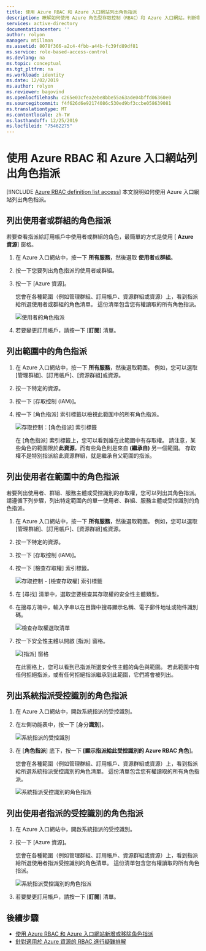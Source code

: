 ```yaml
---
title: 使用 Azure RBAC 和 Azure 入口網站列出角色指派
description: 瞭解如何使用 Azure 角色型存取控制（RBAC）和 Azure 入口網站，判斷哪些資源的使用者、群組、服務主體或受控識別可以存取。
services: active-directory
documentationcenter: ''
author: rolyon
manager: mtillman
ms.assetid: 8078f366-a2c4-4fbb-a44b-fc39fd89df81
ms.service: role-based-access-control
ms.devlang: na
ms.topic: conceptual
ms.tgt_pltfrm: na
ms.workload: identity
ms.date: 12/02/2019
ms.author: rolyon
ms.reviewer: bagovind
ms.openlocfilehash: c265e03cfea2ebe8bbe55a63ade04bffd06360e0
ms.sourcegitcommit: f4f626d6e92174086c530ed9bf3ccbe058639081
ms.translationtype: MT
ms.contentlocale: zh-TW
ms.lasthandoff: 12/25/2019
ms.locfileid: "75462275"
---
```

# <a name="list-role-assignments-using-azure-rbac-and-the-azure-portal"></a>使用 Azure RBAC 和 Azure 入口網站列出角色指派

[!INCLUDE [Azure RBAC definition list access](../../includes/role-based-access-control-definition-list.md)] 本文說明如何使用 Azure 入口網站列出角色指派。

## <a name="list-role-assignments-for-a-user-or-group"></a>列出使用者或群組的角色指派

若要查看指派給訂用帳戶中使用者或群組的角色，最簡單的方式是使用 [ **Azure 資源**] 窗格。

1. 在 Azure 入口網站中，按一下 **所有服務**，然後選取 **使用者**或**群組**。

1. 按一下您要列出角色指派的使用者或群組。

1. 按一下 [Azure 資源]。

    您會在各種範圍（例如管理群組、訂用帳戶、資源群組或資源）上，看到指派給所選使用者或群組的角色清單。 這份清單包含您有權讀取的所有角色指派。

    ![使用者的角色指派](./media/role-assignments-list-portal/azure-resources-user.png)    

1. 若要變更訂用帳戶，請按一下 [**訂閱**] 清單。

## <a name="list-role-assignments-at-a-scope"></a>列出範圍中的角色指派

1. 在 Azure 入口網站中，按一下 **所有服務**，然後選取範圍。 例如，您可以選取 [管理群組]、[訂用帳戶]、[資源群組]或資源。

1. 按一下特定的資源。

1. 按一下 [存取控制 (IAM)]。

1. 按一下 [角色指派] 索引標籤以檢視此範圍中的所有角色指派。

   ![存取控制︰[角色指派] 索引標籤](./media/role-assignments-list-portal/access-control-role-assignments.png)

   在 [角色指派] 索引標籤上，您可以看到誰在此範圍中有存取權。 請注意，某些角色的範圍限於**此資源**，而有些角色則是來自 **(繼承自)** 另一個範圍。 存取權不是特別指派給此資源群組，就是繼承自父範圍的指派。

## <a name="list-role-assignments-for-a-user-at-a-scope"></a>列出使用者在範圍中的角色指派

若要列出使用者、群組、服務主體或受控識別的存取權，您可以列出其角色指派。 請遵循下列步驟，列出特定範圍內的單一使用者、群組、服務主體或受控識別的角色指派。

1. 在 Azure 入口網站中，按一下 **所有服務**，然後選取範圍。 例如，您可以選取 [管理群組]、[訂用帳戶]、[資源群組]或資源。

1. 按一下特定的資源。

1. 按一下 [存取控制 (IAM)]。

1. 按一下 [檢查存取權] 索引標籤。

    ![存取控制 - [檢查存取權] 索引標籤](./media/role-assignments-list-portal/access-control-check-access.png)

1. 在 [尋找] 清單中，選取您要檢查其存取權的安全性主體類型。

1. 在搜尋方塊中，輸入字串以在目錄中搜尋顯示名稱、電子郵件地址或物件識別碼。

    ![檢查存取權選取清單](./media/role-assignments-list-portal/check-access-select.png)

1. 按一下安全性主體以開啟 [指派] 窗格。

    ![[指派] 窗格](./media/role-assignments-list-portal/check-access-assignments.png)

    在此窗格上，您可以看到已指派所選安全性主體的角色與範圍。 若此範圍中有任何拒絕指派，或有任何拒絕指派繼承到此範圍，它們將會被列出。

## <a name="list-role-assignments-for-a-system-assigned-managed-identity"></a>列出系統指派受控識別的角色指派

1. 在 Azure 入口網站中，開啟系統指派的受控識別。

1. 在左側功能表中，按一下 [身分**識別**]。

    ![系統指派的受控識別](./media/role-assignments-list-portal/identity-system-assigned.png)

1. 在 [**角色指派**] 底下，按一下 **[顯示指派給此受控識別的 Azure RBAC 角色**]。

    您會在各種範圍（例如管理群組、訂用帳戶、資源群組或資源）上，看到指派給所選系統指派受控識別的角色清單。 這份清單包含您有權讀取的所有角色指派。

    ![系統指派受控識別的角色指派](./media/role-assignments-list-portal/azure-resources-system-assigned.png)

## <a name="list-role-assignments-for-a-user-assigned-managed-identity"></a>列出使用者指派的受控識別的角色指派

1. 在 Azure 入口網站中，開啟系統指派的受控識別。

1. 按一下 [Azure 資源]。

    您會在各種範圍（例如管理群組、訂用帳戶、資源群組或資源）上，看到指派給所選使用者指派受控識別的角色清單。 這份清單包含您有權讀取的所有角色指派。

    ![系統指派受控識別的角色指派](./media/role-assignments-list-portal/azure-resources-user-assigned.png)

1. 若要變更訂用帳戶，請按一下 [**訂閱**] 清單。

## <a name="next-steps"></a>後續步驟

- [使用 Azure RBAC 和 Azure 入口網站新增或移除角色指派](role-assignments-portal.md)
- [針對適用於 Azure 資源的 RBAC 進行疑難排解](troubleshooting.md)
